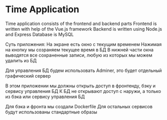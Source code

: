 # Time Application

Time application consists of the frontend and backend parts
Frontend is written with help of the Vue.js framework
Backend is written using Node.js and Express
Database is MySQL

Суть приложения:
На экране есть окно с текущим временем
Нажимая на кнопку мы созраняем текущее время в БД
В нижней части окна выводятся все сохраненные записи, любую из которых мы можем удалить из БД

Для управления БД будем использовать Adminer, это будет отдельный графический сервер

В этом приложении мы должны открыть доступ в фронтенду, бэку и сервису управления БД
К БД не открывают доступ с наружи, а только из бэка или сервису управления БД

Для бэка и фронта мы создали Dockerfile
Для остальных сервисов будут использованы стандартные образы
